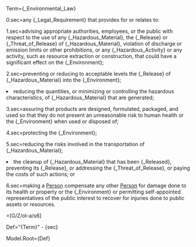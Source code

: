 Term={_Environmental_Law}

0.sec=any {_Legal_Requirement} that provides for or relates to:

1.sec=advising appropriate authorities, employees, or the public with respect to the use of any {_Hazardous_Material}, the {_Release} or {_Threat_of_Release} of {_Hazardous_Material}, violation of discharge or emission limits or other prohibitions, or any {_Hazardous_Activity} or any activity, such as resource extraction or construction, that could have a significant effect on the {_Environment};

2.sec=preventing or reducing to acceptable levels the {_Release} of {_Hazardous_Material} into the {_Environment};<li>reducing the quantities, or minimizing or controlling the hazardous characteristics, of {_Hazardous_Material} that are generated;

3.sec=assuring that products are designed, formulated, packaged, and used so that they do not present an unreasonable risk to human health or the {_Environment} when used or disposed of;

4.sec=protecting the {_Environment};

5.sec=reducing the risks involved in the transportation of {_Hazardous_Material};<li>the cleanup of {_Hazardous_Material} that has been {_Released}, preventing its {_Release}, or addressing the {_Threat_of_Release}, or paying the costs of such actions; or

6.sec=making a <a href="#SPA.Def.Person.Def" class="definedterm">Person</a> compensate any other <a href="#SPA.Def.Person.Def" class="definedterm">Person</a> for damage done to its health or property or the {_Environment} or permitting self-appointed representatives of the public interest to recover for injuries done to public assets or resources.

=[G/Z/ol-a/s6]


Def="{Term}" - {sec}

Model.Root={Def}
